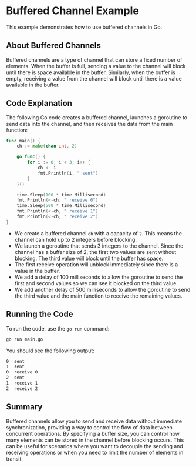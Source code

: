 # Buffered Channel Example

This example demonstrates how to use buffered channels in Go.

## About Buffered Channels
Buffered channels are a type of channel that can store a fixed number of elements. When the buffer is full, sending a value to the channel will block until there is space available in the buffer. Similarly, when the buffer is empty, receiving a value from the channel will block until there is a value available in the buffer.

## Code Explanation
The following Go code creates a buffered channel, launches a goroutine to send data into the channel, and then receives the data from the main function:
```go
func main() {
    ch := make(chan int, 2)

    go func() {
        for i := 0; i < 3; i++ {
            ch <- i
            fmt.Println(i, " sent")
        }
    }()

    time.Sleep(100 * time.Millisecond)
    fmt.Println(<-ch, " receive 0")
    time.Sleep(500 * time.Millisecond)
    fmt.Println(<-ch, " receive 1")
    fmt.Println(<-ch, " receive 2")
}
```
* We create a buffered channel `ch` with a capacity of `2`. This means the channel can hold up to 2 integers before blocking.
* We launch a goroutine that sends 3 integers to the channel. Since the channel has a buffer size of 2, the first two values are sent without blocking. The third value will block until the buffer has space.
* The first receive operation will unblock immediately since there is a value in the buffer.
* We add a delay of 100 milliseconds to allow the goroutine to send the first and second values so we can see it blocked on the third value.
* We add another delay of 500 milliseconds to allow the goroutine to send the third value and the main function to receive the remaining values.

## Running the Code
To run the code, use the `go run` command:
```bash
go run main.go
```
You should see the following output:
```bash
0  sent
1  sent
0  receive 0
2  sent
1  receive 1
2  receive 2
```

## Summary
Buffered channels allow you to send and receive data without immediate synchronization, providing a way to control the flow of data between concurrent operations. By specifying a buffer size, you can control how many elements can be stored in the channel before blocking occurs. This can be useful for scenarios where you want to decouple the sending and receiving operations or when you need to limit the number of elements in transit.
